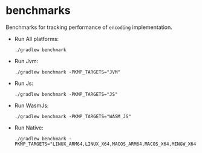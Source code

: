 # benchmarks

Benchmarks for tracking performance of `encoding` implementation.

- Run All platforms:
  ```shell
  ./gradlew benchmark
  ```

- Run Jvm:
  ```shell
  ./gradlew benchmark -PKMP_TARGETS="JVM"
  ```

- Run Js:
  ```shell
  ./gradlew benchmark -PKMP_TARGETS="JS"
  ```

- Run WasmJs:
  ```shell
  ./gradlew benchmark -PKMP_TARGETS="WASM_JS"
  ```

- Run Native:
  ```shell
  ./gradlew benchmark -PKMP_TARGETS="LINUX_ARM64,LINUX_X64,MACOS_ARM64,MACOS_X64,MINGW_X64"
  ```

